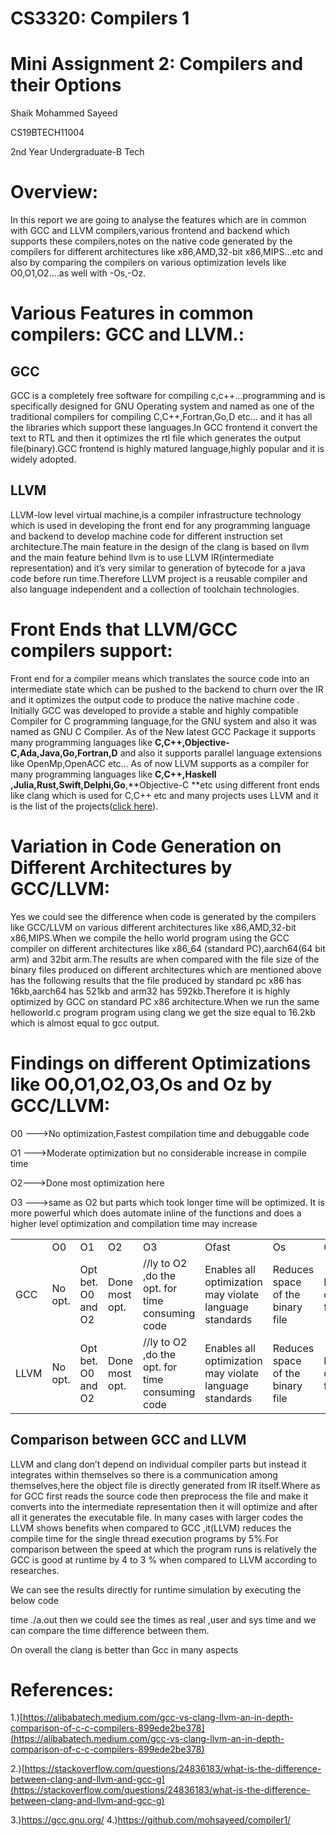 

# CS3320: Compilers 1


# Mini Assignment 2: Compilers and their Options

Shaik Mohammed Sayeed

CS19BTECH11004

2nd Year Undergraduate-B Tech


# Overview:

In this report we are going to analyse the features which are in common with GCC and LLVM compilers,various frontend and backend which supports these compilers,notes on the native code generated by the compilers for different architectures like x86,AMD,32-bit x86,MIPS...etc and also by comparing the compilers on various optimization levels like O0,O1,O2….as well with -Os,-Oz.


# Various Features in common compilers: GCC and LLVM.:


## GCC

GCC is a completely free software for compiling c,c++...programming and is specifically designed for GNU Operating system and named as one of the traditional compilers for compiling C,C++,Fortran,Go,D etc… and it has all the libraries which support these languages.In GCC frontend it convert the text to RTL and then it optimizes the rtl file which generates the output file(binary).GCC frontend is highly matured language,highly popular and it is widely adopted.


## LLVM

LLVM-low level virtual machine,is a compiler infrastructure technology which is used in developing the front end for any programming language and backend to develop machine code for different instruction set architecture.The main feature in the design of the clang is based on llvm and the main feature behind llvm is to use LLVM IR(intermediate representation) and it’s very similar to generation of bytecode for a java code before run time.Therefore LLVM project is a reusable compiler and also language independent and a collection of toolchain technologies.


# Front Ends that LLVM/GCC compilers support:

Front end for a compiler means which translates the source code into an intermediate state which can be pushed to the backend to churn over the IR and it optimizes the output code to produce the native machine code .
                                          Initially GCC was developed to provide a stable and highly compatible Compiler for C programming language,for the GNU system and also it was named as GNU C Compiler. As of the New latest GCC Package it supports many programming languages like **C,C++,Objective-C,Ada,Java,Go,Fortran,D** and also it supports parallel language extensions like OpenMp,OpenACC etc…
                                                              As of now LLVM supports as a compiler for many programming languages like **C,C++,Haskell ,Julia,Rust,Swift,Delphi,Go**,**Objective-C **etc using different front ends like clang which is used for C,C++ etc and many projects uses LLVM and it is the list of the projects([click here](https://llvm.org/ProjectsWithLLVM/)).


# Variation in Code Generation on Different Architectures by GCC/LLVM:

Yes we could see the difference when code is generated by the compilers like GCC/LLVM on various different architectures like x86,AMD,32-bit x86,MIPS.When we compile the hello world program using the GCC compiler on different architectures like x86_64 (standard PC),aarch64(64 bit arm) and 32bit arm.The results are when compared with the file size of the binary files produced on different architectures which are mentioned above has the following results that the file produced by standard pc x86 has 16kb,aarch64 has 521kb and arm32 has 592kb.Therefore it is highly optimized by GCC on standard PC x86 architecture.When we run the same helloworld.c program program using clang we get the size equal to 16.2kb which is almost equal to gcc output.


# Findings on different Optimizations like O0,O1,O2,O3,Os and Oz by GCC/LLVM:

O0 --->No optimization,Fastest compilation time and debuggable code

O1 --->Moderate optimization but no considerable increase in compile time

O2--->Done most optimization here

O3 --->same as O2 but parts which took longer time will be optimized. It is more powerful which does automate inline of the functions and does a higher level optimization and compilation time may increase


<table>
  <tr>
   <td>
   </td>
   <td>O0
   </td>
   <td>O1
   </td>
   <td>O2
   </td>
   <td>O3
   </td>
   <td>Ofast
   </td>
   <td>Os
   </td>
   <td>Oz
   </td>
  </tr>
  <tr>
   <td>GCC
   </td>
   <td>No opt.
   </td>
   <td>Opt bet. O0 and O2
   </td>
   <td>Done most opt.
   </td>
   <td>//ly to O2 ,do the opt. for time consuming code 
   </td>
   <td>Enables all optimization may violate language standards
   </td>
   <td>Reduces space of the binary file
   </td>
   <td>Reduces codesize further
   </td>
  </tr>
  <tr>
   <td>LLVM
   </td>
   <td>No opt.
   </td>
   <td>Opt bet. O0 and O2
   </td>
   <td>Done most opt.
   </td>
   <td>//ly to O2 ,do the opt. for time consuming code 
   </td>
   <td>Enables all optimization may violate language standards
   </td>
   <td>Reduces space of the binary file
   </td>
   <td>Reduces codesize further
   </td>
  </tr>
</table>



## Comparison between GCC and LLVM

LLVM and clang don’t depend on individual compiler parts but instead it integrates within themselves so there is a communication among themselves,here the object file is directly generated from IR itself.Where as for GCC first reads the source code then preprocess the file and make it converts into the intermediate representation then it will optimize and after all it generates the executable file. In many cases with larger codes the LLVM shows benefits when compared to GCC ,it(LLVM) reduces the compile time for the single thread execution programs by 5%.For comparison between the speed at which the program runs is relatively the GCC is good at runtime by 4 to 3 % when compared to LLVM according to researches.

We can see the results directly for runtime simulation by executing the below code 

time ./a.out then we could see the times as real ,user and sys time and we can compare the time difference between them.

On overall the clang is better than Gcc in many aspects


# References:

1.)[https://alibabatech.medium.com/gcc-vs-clang-llvm-an-in-depth-comparison-of-c-c-compilers-899ede2be378](https://alibabatech.medium.com/gcc-vs-clang-llvm-an-in-depth-comparison-of-c-c-compilers-899ede2be378)

2.)[https://stackoverflow.com/questions/24836183/what-is-the-difference-between-clang-and-llvm-and-gcc-g](https://stackoverflow.com/questions/24836183/what-is-the-difference-between-clang-and-llvm-and-gcc-g)

3.)https://gcc.gnu.org/
4.)https://github.com/mohsayeed/compiler1/


